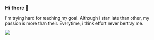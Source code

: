 ### Hi there 👋

<!--
**KimJunHo15/KimJunHo15** is a ✨ _special_ ✨ repository because its `README.md` (this file) appears on your GitHub profile.

Here are some ideas to get you started:

- 🔭 I’m currently working on ...
- 🌱 I’m currently learning ...
- 👯 I’m looking to collaborate on ...
- 🤔 I’m looking for help with ...
- 💬 Ask me about ...
- 📫 How to reach me: ...
- 😄 Pronouns: ...
- ⚡ Fun fact: ...
-->

I'm trying hard for reaching my goal. Although i start late than other, my passion is more than their. Everytime, i think effort never bertray me.

<img src="https://img.shields.io/badge/Python-3776AB?style=for-the-badge&logo=Python&logoColor=white">
